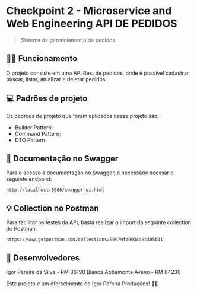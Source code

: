 # Checkpoint 2 - Microservice and Web Engineering API DE PEDIDOS

> Sistema de gerenciamento de pedidos

## 👨‍💻 Funcionamento

O projeto consiste em uma API Rest de pedidos, onde é possível cadastrar, buscar, listar, atualizar e deletar pedidos.

## 💻 Padrões de projeto
Os padrões de projeto que foram aplicados nesse projeto são:
* Builder Pattern;
* Command Pattern;
* DTO Pattern.

## 📖 Documentação no Swagger

Para o acesso à documentação no Swagger, é necessário acessar o seguinte endpoint:

```http://localhost:8080/swagger-ui.html```

## 💡 Collection no Postman

Para facilitar os testes da API, basta realizar o import da seguinte collection do Postman:

```https://www.getpostman.com/collections/99979fa993c49c405b01```

## 🤝 Desenvolvedores
Igor Pereira da Silva - RM 86190
Bianca Abbamonte Aveno - RM 84230

Este projeto é um oferecimento de Igor Pereira Produções! 🕵️‍♂️
